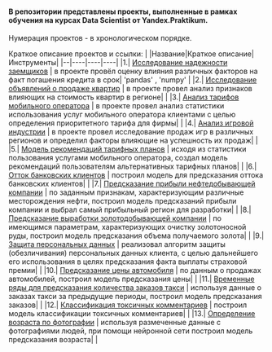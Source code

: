 #### В репозитории представлены проекты, выполненные в рамках обучения на курсах Data Scientist от Yandex.Praktikum.
Нумерация проектов - в хронологическом порядке. 

Краткое описание проектов и ссылки:
| |Название|Краткое описание|Инструменты|
|--|----|----|----|
|1.| [Исследование надежности заемщиков](https://github.com/kharanrauko/YA_praktikum/tree/master/pr_1_credit_scoring) | в проекте провёл оценку влияния различных факторов на факт погашения кредита в срок| 'pandas' , 'numpy' |
|2.| [Исследование объявлений о продаже квартир](https://github.com/kharanrauko/YA_praktikum/tree/master/pr_2_house_price_analysis) | в проекте провел анализ признаков влияющих на стоимость квартир в регионе|  |
|3.| [Анализ тарифов мобильного оператора](https://github.com/kharanrauko/YA_praktikum/tree/master/pr_3_mobyle_tarfiffs_analysis) | в проекте провел анализ статистики использования услуг мобильного оператора клиентами с целью определения приоритетного тарифа для фирмы|  |
|4.| [Анализ игровой индустрии](https://github.com/kharanrauko/YA_praktikum/tree/master/pr_4_games_sales_analysis) | в проекте провел исследование продаж игр в различных регионов и определил факторы влияющие на успешность их продаж|  |
|5.| [Модель рекомендаций тарифных планов](https://github.com/kharanrauko/YA_praktikum/tree/master/pr_5_user_behavior) | исходя из статистики пользования услугами мобильного оператора, создал модель рекомендаций пользователям альтернативных тарифных планов|  |
|6.| [Отток банковских клиентов](https://github.com/kharanrauko/YA_praktikum/tree/master/pr_6_customer_churn) | построил модель для предсказания оттока банковских клиентов|  |
|7.| [Предсказание прибыли нефтедобывающей компании](https://github.com/kharanrauko/YA_praktikum/tree/master/pr_7_oil_production) | по заданным признакам, характеризующим различные месторождения нефти, построил модель предсказаний прибыли компании и выбрал самый прибыльный регион для разработки|  |
|8.| [Предсказание выработки золотодобывающей компании](https://github.com/kharanrauko/YA_praktikum/tree/master/pr_8_gold_recovery_prediction) | по имеющимся параметрам, характеризующих очистку золотоносной руды, построил модель предсказания объема получаемого золота|  |
|9.| [Защита персональных данных](https://github.com/kharanrauko/YA_praktikum/tree/master/pr_9_PI_protection) | реализовал алгоритм защиты (обезличивания) персональных данных клиента, с целью дальнейшего его использования в целях предсказания факта выплаты страховой премии|  |
|10.| [Предсказание цены автомобиля](https://github.com/kharanrauko/YA_praktikum/tree/master/pr_10_car_price_predictions) | по данным о продажах автомобилей, построил модель предсказания цены|  |
|11.| [Временные ряды для предсказания количества заказов такси](https://github.com/kharanrauko/YA_praktikum/tree/master/pr_11_taxi_order_predictions) | используя данные о заказах такси за предыдущие периоды, построил модель предсказания заказов|  |
|12.| [Классификация токсичных комментариев](https://github.com/kharanrauko/YA_praktikum/tree/master/pr_12_toxic_comments) | построил модель классификации токсичных комментариев|  |
|13.| [Определение возраста по фотографии](https://github.com/kharanrauko/YA_praktikum/tree/master/pr_14_age_determination) | используя размеченные данные с фотографиями людей, при помощи нейронной сети построил модель предсказания возраста|  |
